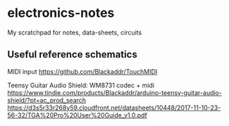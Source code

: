 # electronics-notes
My scratchpad for notes, data-sheets, circuits 

## Useful reference schematics

MIDI input https://github.com/Blackaddr/TouchMIDI

Teensy Guitar Audio Shield: WM8731 codec + midi
https://www.tindie.com/products/Blackaddr/arduino-teensy-guitar-audio-shield/?pt=ac_prod_search
https://d3s5r33r268y59.cloudfront.net/datasheets/10448/2017-11-10-23-56-32/TGA%20Pro%20User%20Guide_v1.0.pdf

